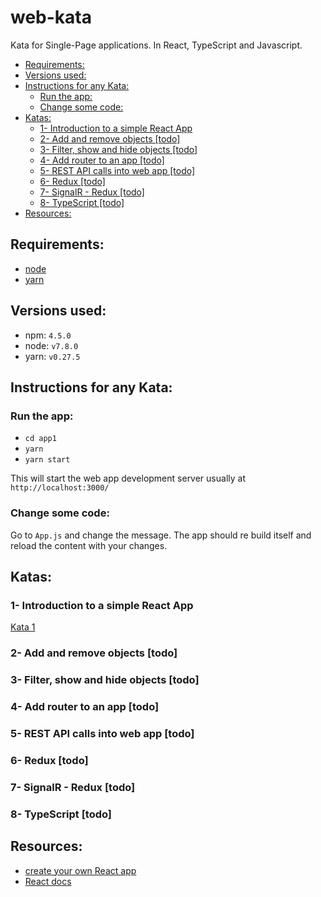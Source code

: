 web-kata
=====
Kata for Single-Page applications. In React, TypeScript and Javascript.


<!-- TOC -->

- [Requirements:](#requirements)
- [Versions used:](#versions-used)
- [Instructions for any Kata:](#instructions-for-any-kata)
    - [Run the app:](#run-the-app)
    - [Change some code:](#change-some-code)
- [Katas:](#katas)
    - [1- Introduction to a simple React App](#1--introduction-to-a-simple-react-app)
    - [2- Add and remove objects [todo]](#2--add-and-remove-objects-todo)
    - [3- Filter, show and hide objects [todo]](#3--filter-show-and-hide-objects-todo)
    - [4- Add router to an app [todo]](#4--add-router-to-an-app-todo)
    - [5- REST API calls into web app [todo]](#5--rest-api-calls-into-web-app-todo)
    - [6- Redux [todo]](#6--redux-todo)
    - [7- SignalR - Redux [todo]](#7--signalr---redux-todo)
    - [8- TypeScript  [todo]](#8--typescript--todo)
- [Resources:](#resources)

<!-- /TOC -->

## Requirements:

* [node](https://nodejs.org/en/)
* [yarn](https://yarnpkg.com/en/docs/install)

## Versions used:

* npm: `4.5.0`
* node: `v7.8.0`
* yarn: `v0.27.5`

## Instructions for any Kata:

### Run the app:

* `cd app1`
* `yarn`
* `yarn start`

This will start the web app development server usually at `http://localhost:3000/`

### Change some code:

Go to `App.js` and change the message. The app should re build itself and reload the content with your changes.

## Katas:

### 1- Introduction to a simple React App

[Kata 1](kata1.md)

### 2- Add and remove objects [todo]
### 3- Filter, show and hide objects [todo]
### 4- Add router to an app [todo]
### 5- REST API calls into web app [todo]
### 6- Redux [todo]
### 7- SignalR - Redux [todo]
### 8- TypeScript  [todo]

## Resources:

* [create your own React app](https://github.com/facebookincubator/create-react-app)
* [React docs](https://facebook.github.io/react/docs/hello-world.html)



